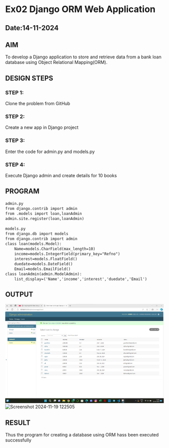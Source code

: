 # Ex02 Django ORM Web Application
## Date:14-11-2024

## AIM
To develop a Django application to store and retrieve data from a bank loan database using Object Relational Mapping(ORM).

## DESIGN STEPS

### STEP 1:
Clone the problem from GitHub

### STEP 2:
Create a new app in Django project

### STEP 3:
Enter the code for admin.py and models.py

### STEP 4:
Execute Django admin and create details for 10 books

## PROGRAM
```
admin.py
from django.contrib import admin
from .models import loan,loanAdmin
admin.site.register(loan,loanAdmin)

models.py
from django.db import models    
from django.contrib import admin
class loan(models.Model):
	Name=models.CharField(max_length=10)
	income=models.IntegerField(primary_key="Refno")
	interest=models.FloatField()
	duedate=models.DateField()
	Email=models.EmailField()
class loanAdmin(admin.ModelAdmin):
	list_display=('Name','income','interest','duedate','Email')

```


## OUTPUT

![alt text](<Screenshot 2024-10-28 144654.png>)
![Screenshot 2024-11-19 122505](https://github.com/user-attachments/assets/6649bd22-2110-43c4-882d-42019a2caffd)



## RESULT
Thus the program for creating a database using ORM hass been executed successfully
